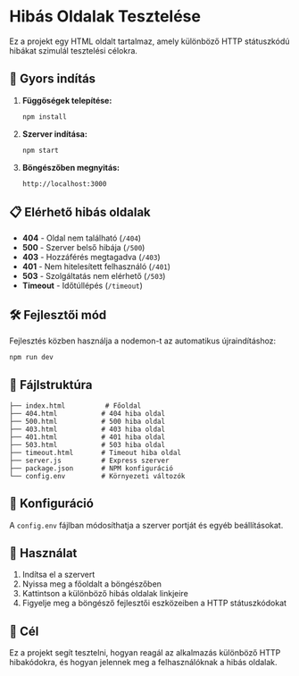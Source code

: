 # Hibás Oldalak Tesztelése

Ez a projekt egy HTML oldalt tartalmaz, amely különböző HTTP státuszkódú hibákat szimulál tesztelési célokra.

## 🚀 Gyors indítás

1. **Függőségek telepítése:**
   ```bash
   npm install
   ```

2. **Szerver indítása:**
   ```bash
   npm start
   ```

3. **Böngészőben megnyitás:**
   ```
   http://localhost:3000
   ```

## 📋 Elérhető hibás oldalak

- **404** - Oldal nem található (`/404`)
- **500** - Szerver belső hibája (`/500`)
- **403** - Hozzáférés megtagadva (`/403`)
- **401** - Nem hitelesített felhasználó (`/401`)
- **503** - Szolgáltatás nem elérhető (`/503`)
- **Timeout** - Időtúllépés (`/timeout`)

## 🛠️ Fejlesztői mód

Fejlesztés közben használja a nodemon-t az automatikus újraindításhoz:

```bash
npm run dev
```

## 📁 Fájlstruktúra

```
├── index.html          # Főoldal
├── 404.html           # 404 hiba oldal
├── 500.html           # 500 hiba oldal
├── 403.html           # 403 hiba oldal
├── 401.html           # 401 hiba oldal
├── 503.html           # 503 hiba oldal
├── timeout.html       # Timeout hiba oldal
├── server.js          # Express szerver
├── package.json       # NPM konfiguráció
└── config.env         # Környezeti változók
```

## 🔧 Konfiguráció

A `config.env` fájlban módosíthatja a szerver portját és egyéb beállításokat.

## 📝 Használat

1. Indítsa el a szervert
2. Nyissa meg a főoldalt a böngészőben
3. Kattintson a különböző hibás oldalak linkjeire
4. Figyelje meg a böngésző fejlesztői eszközeiben a HTTP státuszkódokat

## 🎯 Cél

Ez a projekt segít tesztelni, hogyan reagál az alkalmazás különböző HTTP hibakódokra, és hogyan jelennek meg a felhasználóknak a hibás oldalak.
